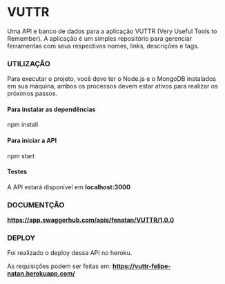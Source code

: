 # VUTTR
Uma API e banco de dados para a aplicação VUTTR (Very Useful Tools to Remember). A aplicação é um simples repositório para gerenciar ferramentas com seus respectivos nomes, links, descrições e tags.

### UTILIZAÇÃO
Para executar o projeto, você deve ter o Node.js e o MongoDB instalados em sua máquina, ambos os processos devem estar ativos para realizar os próximos passos.

#### Para instalar as dependências
npm install

#### Para iniciar a API
npm start

#### Testes
A API estará disponível em **localhost:3000**

### DOCUMENTÇÃO
**https://app.swaggerhub.com/apis/fenatan/VUTTR/1.0.0**

### DEPLOY
Foi realizado o deploy dessa API no heroku.

As requisições podem ser feitas em: **https://vuttr-felipe-natan.herokuapp.com/**
